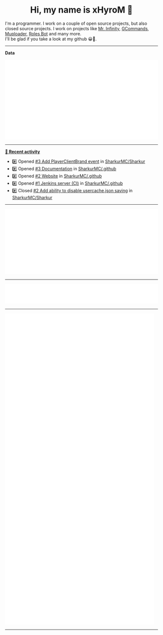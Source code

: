 <p align="center">
    <!-- <img src="https://avatars.githubusercontent.com/u/56601352" width="192" alt="hyro's pfp" /> -->
    <h1 align="center">Hi, my name is xHyroM 👋</h1>
</p>

I'm a programmer. I work on a couple of open source projects, but also closed source projects. I work on projects like [Mr. Infinity](https://discord.com/oauth2/authorize?client_id=720321585625694239&scope=bot%20applications.commands&permissions=8&redirect_uri=https://blobs.gq/imanager&prompt=consent&response_type=code), [GCommands](https://github.com/Garlic-Team/GCommands), [Muploader](https://github.com/xHyroM/Muploder), [Roles Bot](https://github.com/xHyroM/roles-bot) and many more.  
I'll be glad if you take a look at my github 😀👀.

___
**Data**

<img src="https://github.com/xHyroM/xHyroM/blob/master/.cache/base.svg">

___

**[📰 Recent activity](https://github.com/xHyroM)**
* #️⃣ Opened [#3 Add PlayerClientBrand event](https://github.com/SharkurMC/Sharkur/issues/3) in [SharkurMC/Sharkur](https://github.com/SharkurMC/Sharkur)
* #️⃣ Opened [#3 Documentation](https://github.com/SharkurMC/.github/issues/3) in [SharkurMC/.github](https://github.com/SharkurMC/.github)
* #️⃣ Opened [#2 Website](https://github.com/SharkurMC/.github/issues/2) in [SharkurMC/.github](https://github.com/SharkurMC/.github)
* #️⃣ Opened [#1 Jenkins server (CI)](https://github.com/SharkurMC/.github/issues/1) in [SharkurMC/.github](https://github.com/SharkurMC/.github)
* #️⃣ Closed [#2 Add ability to disable usercache.json saving](https://github.com/SharkurMC/Sharkur/issues/2) in [SharkurMC/Sharkur](https://github.com/SharkurMC/Sharkur)


___

<img src="https://github.com/xHyroM/xHyroM/blob/master/.cache/isocalendar.svg">

___

<img src="https://github.com/xHyroM/xHyroM/blob/master/.cache/languages.svg">

___

<img src="https://github.com/xHyroM/xHyroM/blob/master/.cache/achievements.svg">

___
